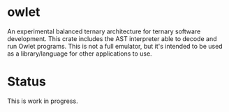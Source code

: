 # owlet
An experimental balanced ternary architecture for ternary software development. This crate includes the AST interpreter able to decode and run Owlet programs. This is not a full emulator, but it's intended to be used as a library/language for other applications to use.

# Status
This is work in progress.